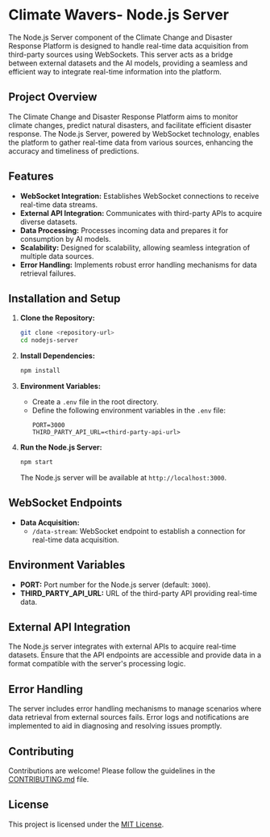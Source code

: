 # Climate Wavers- Node.js Server

The Node.js Server component of the Climate Change and Disaster Response Platform is designed to handle real-time data acquisition from third-party sources using WebSockets. This server acts as a bridge between external datasets and the AI models, providing a seamless and efficient way to integrate real-time information into the platform.

## Project Overview

The Climate Change and Disaster Response Platform aims to monitor climate changes, predict natural disasters, and facilitate efficient disaster response. The Node.js Server, powered by WebSocket technology, enables the platform to gather real-time data from various sources, enhancing the accuracy and timeliness of predictions.

## Features

- **WebSocket Integration:** Establishes WebSocket connections to receive real-time data streams.
- **External API Integration:** Communicates with third-party APIs to acquire diverse datasets.
- **Data Processing:** Processes incoming data and prepares it for consumption by AI models.
- **Scalability:** Designed for scalability, allowing seamless integration of multiple data sources.
- **Error Handling:** Implements robust error handling mechanisms for data retrieval failures.

## Installation and Setup

1. **Clone the Repository:**
   ```bash
   git clone <repository-url>
   cd nodejs-server
   ```

2. **Install Dependencies:**
   ```bash
   npm install
   ```

3. **Environment Variables:**
   - Create a `.env` file in the root directory.
   - Define the following environment variables in the `.env` file:
     ```env
     PORT=3000
     THIRD_PARTY_API_URL=<third-party-api-url>
     ```

4. **Run the Node.js Server:**
   ```bash
   npm start
   ```

   The Node.js server will be available at `http://localhost:3000`.

## WebSocket Endpoints

- **Data Acquisition:**
  - `/data-stream`: WebSocket endpoint to establish a connection for real-time data acquisition.
  
## Environment Variables

- **PORT:** Port number for the Node.js server (default: `3000`).
- **THIRD_PARTY_API_URL:** URL of the third-party API providing real-time data.

## External API Integration

The Node.js server integrates with external APIs to acquire real-time datasets. Ensure that the API endpoints are accessible and provide data in a format compatible with the server's processing logic.

## Error Handling

The server includes error handling mechanisms to manage scenarios where data retrieval from external sources fails. Error logs and notifications are implemented to aid in diagnosing and resolving issues promptly.

## Contributing

Contributions are welcome! Please follow the guidelines in the [CONTRIBUTING.md](CONTRIBUTING.md) file.

## License

This project is licensed under the [MIT License](LICENSE).
